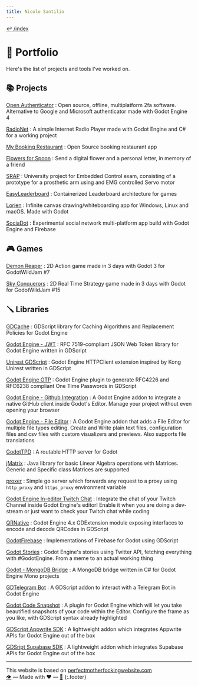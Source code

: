 ```yaml
---
title: Nicolo Santilio
---
```


[↩️ /index](/index)  

# 📖 Portfolio  
Here's the list of projects and tools I've worked on.  

## 📚  Projects
[Open Authenticator](/open-authenticator) <i class="fa-brands fa-java"></i>
: Open source, offline, multiplatform 2fa software. Alternative to Google and Microsoft authenticator made with Godot Engine 4

[RadioNet](/RadioNet)
: A simple Internet Radio Player made with Godot Engine and C# for a working project
  
[My Booking Restaurant](/my-br-app)
: Open Source booking restaurant app

[Flowers for Spoon](https://github.com/iRadEntertainment/flowers-for-spoon)
: Send a digital flower and a personal letter, in memory of a friend

[SRAP](/srap)
: University project for Embedded Control exam, consisting of a prototype for a prosthetic arm using and EMG controlled Servo motor

[EasyLeaderboard](https://github.com/adrenallen/EasyLeaderboard)
: Containerized Leaderboard architecture for games

[Lorien](https://github.com/mbrlabs/Lorien)
: Infinite canvas drawing/whiteboarding app for Windows, Linux and macOS. Made with Godot
   
 [SociaDot](https://github.com/GodotNuts/FirebaseDemo-SociaDot)
 : Experimental social network multi-platform app build with Godot Engine and Firebase
   
## 🎮 Games
[Demon Reaper](/demon-reaper)
: 2D Action game made in 3 days with Godot 3 for GodotWildJam #7  
  
[Sky Conquerors](/sky-conquerors)
: 2D Real Time Strategy game made in 3 days with Godot for GodotWildJam #15
  
  
## 🪛 Libraries
[GDCache](/gdcache)
: GDScript library for Caching Algorithms and Replacement Policies for Godot Engine  
  
[Godot Engine - JWT](/godot-engine.jwt)
: RFC 7519-compliant JSON Web Token library for Godot Engine written in GDScript  
  
[Unirest GDScript](/unirest-gdscript)
: Godot Engine HTTPClient extension inspired by Kong Unirest written in GDScript  
  
[Godot Engine OTP](/godot-engine.otp)
: Godot Engine plugin to generate RFC4226 and RFC6238 compliant One Time Passwords in GDScript  
  
[Godot Engine - Github Integration](/godot-engine.github-integration)
: A Godot Engine addon to integrate a native GitHub client inside Godot's Editor. Manage your project without even opening your browser
    
[Godot Engine - File Editor](/godot-engine.file-editor)
: A Godot Engine addon that adds a File Editor for multiple file types editing. Create and Write plain text files, configuration files and csv files with custom visualizers and previews. Also supports file translations
  
[GodotTPD](/godottpd)
:  A routable HTTP server for Godot 
  
[jMatrix](/jmatrix)
:  Java library for basic Linear Algebra operations with Matrices. Generic and Specific class Matrices are supported

[proxer](/proxer)
:  Simple go server which forwards any request to a proxy using `http_proxy` and `https_proxy` environment variable

[Godot Engine In-editor Twitch Chat](/godot-engine.editor-twitch-chat)
:  Integrate the chat of your Twitch Channel inside Godot Engine's editor! Enable it when you are doing a dev-stream or just want to check your Twitch chat while coding  

[QRNative](/qrnative-cpp)
:  Godot Engine 4.x GDExtension module exposing interfaces to encode and decode QRCodes in GDScript 

[GodotFirebase](https://github.com/GodotNuts/GodotFirebase)
:  Implementations of Firebase for Godot using GDScript 
  
[Godot Stories](/godot-engine.godot-stories)
: Godot Engine's stories using Twitter API, fetching everything with #GodotEngine. From a meme to an actual working thing  
  
[Godot - MongoDB Bridge](/godot-engine.MongoDB-bridge)
:  A MongoDB bridge written in C# for Godot Engine Mono projects  

[GDTelegram Bot](/godot-engine.telegram-bot)
:  A GDScript addon to interact with a Telegram Bot in Godot Engine 
  
[Godot Code Snapshot](/godot-engine.code-snapshot)
: A plugin for Godot Engine which will let you take beautified snapshots of your code within the Editor. Configure the frame as you like, with GDScript syntax already highlighted
  
[GDScript Appwrite SDK](https://godotnuts.github.io/appwrite-sdk)
: A lightweight addon which integrates Appwrite APIs for Godot Engine out of the box

[GDSript Supabase SDK](https://github.com/supabase-community/godot-engine.supabase)
: A lightweight addon which integrates Supabase APIs for Godot Engine out of the box

---

This website is based on [perfectmotherfockingwebsite.com](https://perfectmotherfuckingwebsite.com/)  
[👁️](https://github.com/fenix-hub/fenix-hub.github.io) — Made with ❤️ — [📜](https://github.com/fenix-hub/fenix-hub.github.io/blob/master/LICENSE) 
{:.footer}
